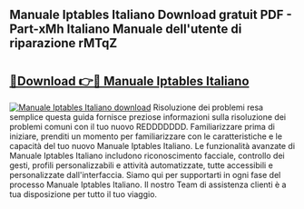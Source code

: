 ## Manuale Iptables Italiano Download gratuit PDF - Part-xMh Italiano Manuale dell'utente di riparazione rMTqZ

# <h2><a href="http://dfc9ns.blite.top/?on=Manuale+Iptables+Italiano">🔗Download 👉🔴 Manuale Iptables Italiano</a></h2>

[![Manuale Iptables Italiano download](https://i.imgur.com/lujVjoI.png)](http://dfc9ns.blite.top/?on=Manuale+Iptables+Italiano)
Risoluzione dei problemi resa semplice questa guida fornisce preziose informazioni sulla risoluzione dei problemi comuni con il tuo nuovo REDDDDDDD. Familiarizzare prima di iniziare, prenditi un momento per familiarizzare con le caratteristiche e le capacità del tuo nuovo Manuale Iptables Italiano. Le funzionalità avanzate di Manuale Iptables Italiano includono riconoscimento facciale, controllo dei gesti, profili personalizzabili e attività automatizzate, tutte accessibili e personalizzate dall'interfaccia. Siamo qui per supportarti in ogni fase del processo Manuale Iptables Italiano. Il nostro Team di assistenza clienti è a tua disposizione per tutto il tuo viaggio.
